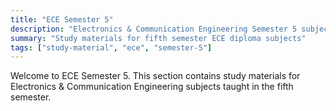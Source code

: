 ```yaml
---
title: "ECE Semester 5"
description: "Electronics & Communication Engineering Semester 5 subjects"
summary: "Study materials for fifth semester ECE diploma subjects"
tags: ["study-material", "ece", "semester-5"]
---
```


Welcome to ECE Semester 5. This section contains study materials for Electronics & Communication Engineering subjects taught in the fifth semester.
